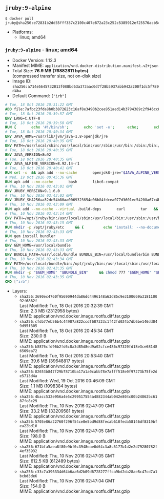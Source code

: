 ## `jruby:9-alpine`

```console
$ docker pull jruby@sha256:e72831b2dd55fff337c2100c407e872a23c252c5385912ef25576acb549f58c8
```

-	Platforms:
	-	linux; amd64

### `jruby:9-alpine` - linux; amd64

-	Docker Version: 1.12.3
-	Manifest MIME: `application/vnd.docker.distribution.manifest.v2+json`
-	Total Size: **76.9 MB (76882811 bytes)**  
	(compressed transfer size, not on-disk size)
-	Image ID: `sha256:a714e5645732013f088bd63a373aac0d7f28b5937abb942a200f1dc5f789d4ba`
-	Default Command: `["irb"]`

```dockerfile
# Tue, 18 Oct 2016 20:31:22 GMT
ADD file:7afbc23fda8b0b3872623c16af8e3490b2cee951aed14b3794389c2f946cc8c7 in / 
# Tue, 18 Oct 2016 20:39:57 GMT
ENV LANG=C.UTF-8
# Tue, 18 Oct 2016 20:39:58 GMT
RUN { 		echo '#!/bin/sh'; 		echo 'set -e'; 		echo; 		echo 'dirname "$(dirname "$(readlink -f "$(which javac || which java)")")"'; 	} > /usr/local/bin/docker-java-home 	&& chmod +x /usr/local/bin/docker-java-home
# Tue, 18 Oct 2016 20:40:34 GMT
ENV JAVA_HOME=/usr/lib/jvm/java-1.8-openjdk/jre
# Tue, 18 Oct 2016 20:40:35 GMT
ENV PATH=/usr/local/sbin:/usr/local/bin:/usr/sbin:/usr/bin:/sbin:/bin:/usr/lib/jvm/java-1.8-openjdk/jre/bin:/usr/lib/jvm/java-1.8-openjdk/bin
# Tue, 18 Oct 2016 20:40:35 GMT
ENV JAVA_VERSION=8u92
# Tue, 18 Oct 2016 20:40:35 GMT
ENV JAVA_ALPINE_VERSION=8.92.14-r1
# Tue, 18 Oct 2016 20:40:41 GMT
RUN set -x 	&& apk add --no-cache 		openjdk8-jre="$JAVA_ALPINE_VERSION" 	&& [ "$JAVA_HOME" = "$(docker-java-home)" ]
# Wed, 19 Oct 2016 00:45:36 GMT
RUN apk add --no-cache       bash       libc6-compat
# Thu, 10 Nov 2016 02:43:01 GMT
ENV JRUBY_VERSION=9.1.6.0
# Thu, 10 Nov 2016 02:43:02 GMT
ENV JRUBY_SHA256=a32dc54b80aa0069323654e06b84fdcea077d3601ec54208a67c4b969f369b89
# Thu, 10 Nov 2016 02:43:09 GMT
RUN apk add --no-cache --virtual .build-deps       curl       tar   && mkdir -p /opt/jruby   && curl -fSL https://s3.amazonaws.com/jruby.org/downloads/${JRUBY_VERSION}/jruby-bin-${JRUBY_VERSION}.tar.gz -o /tmp/jruby.tar.gz   && echo "$JRUBY_SHA256 */tmp/jruby.tar.gz" | sha256sum -c -   && tar -zx --strip-components=1 -f /tmp/jruby.tar.gz -C /opt/jruby   && rm /tmp/jruby.tar.gz   && ln -s /opt/jruby/bin/jruby /usr/local/bin/ruby   && apk del .build-deps
# Thu, 10 Nov 2016 02:43:14 GMT
ENV PATH=/opt/jruby/bin:/usr/local/sbin:/usr/local/bin:/usr/sbin:/usr/bin:/sbin:/bin:/usr/lib/jvm/java-1.8-openjdk/jre/bin:/usr/lib/jvm/java-1.8-openjdk/bin
# Thu, 10 Nov 2016 02:43:15 GMT
RUN mkdir -p /opt/jruby/etc     && {         echo 'install: --no-document';         echo 'update: --no-document';     } >> /opt/jruby/etc/gemrc
# Thu, 10 Nov 2016 02:43:33 GMT
RUN gem install bundler
# Thu, 10 Nov 2016 02:43:33 GMT
ENV GEM_HOME=/usr/local/bundle
# Thu, 10 Nov 2016 02:43:33 GMT
ENV BUNDLE_PATH=/usr/local/bundle BUNDLE_BIN=/usr/local/bundle/bin BUNDLE_SILENCE_ROOT_WARNING=1 BUNDLE_APP_CONFIG=/usr/local/bundle
# Thu, 10 Nov 2016 02:43:34 GMT
ENV PATH=/usr/local/bundle/bin:/opt/jruby/bin:/usr/local/sbin:/usr/local/bin:/usr/sbin:/usr/bin:/sbin:/bin:/usr/lib/jvm/java-1.8-openjdk/jre/bin:/usr/lib/jvm/java-1.8-openjdk/bin
# Thu, 10 Nov 2016 02:43:35 GMT
RUN mkdir -p "$GEM_HOME" "$BUNDLE_BIN"     && chmod 777 "$GEM_HOME" "$BUNDLE_BIN"
# Thu, 10 Nov 2016 02:43:35 GMT
CMD ["irb"]
```

-	Layers:
	-	`sha256:3690ec4760f95690944da86dc4496148a63d85c9e3100669a318110092f6862f`  
		Last Modified: Tue, 18 Oct 2016 20:32:39 GMT  
		Size: 2.3 MB (2312958 bytes)  
		MIME: application/vnd.docker.image.rootfs.diff.tar.gzip
	-	`sha256:cfdb77eb56b4c44907a822ccdf607323c1f42fd024b7db6be146dd049d95f305`  
		Last Modified: Tue, 18 Oct 2016 20:45:34 GMT  
		Size: 230.0 B  
		MIME: application/vnd.docker.image.rootfs.diff.tar.gzip
	-	`sha256:b8876cfd96b2fd6c8a3d85d8ed9a02cfce486c97320fd18e3ce681486569ea72`  
		Last Modified: Tue, 18 Oct 2016 20:53:40 GMT  
		Size: 39.6 MB (39648817 bytes)  
		MIME: application/vnd.docker.image.rootfs.diff.tar.gzip
	-	`sha256:82653b847f29b78710ba17a1a0cabb78e7afff518e0f97273b75fe2de5713d4a`  
		Last Modified: Wed, 19 Oct 2016 00:46:09 GMT  
		Size: 1.1 MB (1098384 bytes)  
		MIME: application/vnd.docker.image.rootfs.diff.tar.gzip
	-	`sha256:4bacc532e956a4e5c299517554a4882344ab042e804c00b24862bc6187fc8c29`  
		Last Modified: Thu, 10 Nov 2016 02:47:09 GMT  
		Size: 33.2 MB (33209581 bytes)  
		MIME: application/vnd.docker.image.rootfs.diff.tar.gzip
	-	`sha256:5705e86a22760f296f54ce0e5bd9d88fecab610feda58146df8319bfea22bd10`  
		Last Modified: Thu, 10 Nov 2016 02:47:05 GMT  
		Size: 198.0 B  
		MIME: application/vnd.docker.image.rootfs.diff.tar.gzip
	-	`sha256:671bfa5aea8f80e9bf0c3948eae0d64c3a8c5177b1d2e2d79280782f4ef35932`  
		Last Modified: Thu, 10 Nov 2016 02:47:05 GMT  
		Size: 612.5 KB (612489 bytes)  
		MIME: application/vnd.docker.image.rootfs.diff.tar.gzip
	-	`sha256:c33c7a396334d64b6aa6d2b09d6728277ffca9bd2da28ae8c47cd7a1bcbd3de6`  
		Last Modified: Thu, 10 Nov 2016 02:47:04 GMT  
		Size: 154.0 B  
		MIME: application/vnd.docker.image.rootfs.diff.tar.gzip
